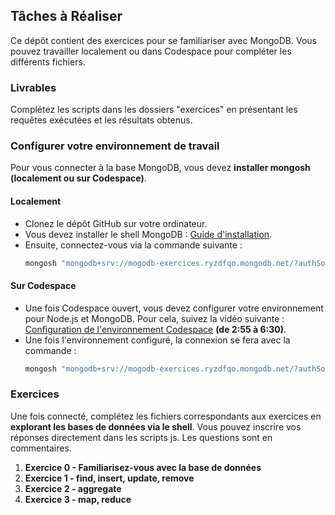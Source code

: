 ## Tâches à Réaliser

Ce dépôt contient des exercices pour se familiariser avec MongoDB. Vous pouvez travailler localement ou dans Codespace pour compléter les différents fichiers.

### Livrables
Complétez les scripts dans les dossiers "exercices" en présentant les requêtes exécutées et les résultats obtenus.

### Configurer votre environnement de travail
Pour vous connecter à la base MongoDB, vous devez **installer mongosh (localement ou sur Codespace)**.

#### Localement
- Clonez le dépôt GitHub sur votre ordinateur.
- Vous devez installer le shell MongoDB : [Guide d'installation](https://www.mongodb.com/docs/mongodb-shell/install/).
- Ensuite, connectez-vous via la commande suivante :
  ```bash
  mongosh "mongodb+srv://mogodb-exercices.ryzdfqo.mongodb.net/?authSource=%24external&authMechanism=MONGODB-X509" --apiVersion 1 --tls --tlsCertificateKeyFile <Chemin jusqu'au certificat>
  ```
#### Sur Codespace
- Une fois Codespace ouvert, vous devez configurer votre environnement pour Node.js et MongoDB. Pour cela, suivez la vidéo suivante : [Configuration de l'environnement Codespace](https://www.youtube.com/watch?v=ocPOHZJ21jE) **(de 2:55 à 6:30)**.
- Une fois l'environnement configuré, la connexion se fera avec la commande :
  ```bash
  mongosh "mongodb+srv://mogodb-exercices.ryzdfqo.mongodb.net/?authSource=%24external&authMechanism=MONGODB-X509" --apiVersion 1 --tls --tlsCertificateKeyFile certificate/X509-cert-3577133840817941091.pem
  ```


### Exercices

Une fois connecté, complétez les fichiers correspondants aux exercices en **explorant les bases de données via le shell**. 
Vous pouvez inscrire vos réponses directement dans les scripts js. Les questions sont en commentaires.

1. **Exercice 0 - Familiarisez-vous avec la base de données**
2. **Exercice 1 - find, insert, update, remove**
3. **Exercice 2 - aggregate**
4. **Exercice 3 - map, reduce**
